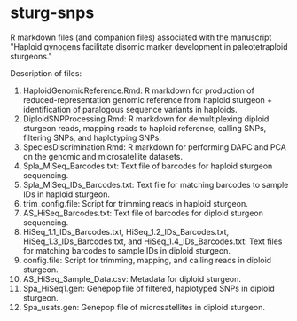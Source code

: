 # sturg-snps

R markdown files (and companion files) associated with the manuscript "Haploid gynogens facilitate disomic marker development in paleotetraploid sturgeons."

Description of files:
1. HaploidGenomicReference.Rmd: R markdown for production of reduced-representation genomic reference from haploid sturgeon + identification of paralogous sequence variants in haploids.
2. DiploidSNPProcessing.Rmd: R markdown for demultiplexing diploid sturgeon reads, mapping reads to haploid reference, calling SNPs, filtering SNPs, and haplotyping SNPs.
3. SpeciesDiscrimination.Rmd: R markdown for performing DAPC and PCA on the genomic and microsatellite datasets. 
4. Spla_MiSeq_Barcodes.txt: Text file of barcodes for haploid sturgeon sequencing.
5. Spla_MiSeq_IDs_Barcodes.txt: Text file for matching barcodes to sample IDs in haploid sturgeon. 
6. trim_config.file: Script for trimming reads in haploid sturgeon. 
7. AS_HiSeq_Barcodes.txt: Text file of barcodes for diploid sturgeon sequencing.
8. HiSeq_1.1_IDs_Barcodes.txt, HiSeq_1.2_IDs_Barcodes.txt, HiSeq_1.3_IDs_Barcodes.txt, and HiSeq_1.4_IDs_Barcodes.txt: Text files for matching barcodes to sample IDs in diploid sturgeon. 
9. config.file: Script for trimming, mapping, and calling reads in diploid sturgeon. 
10. AS_HiSeq_Sample_Data.csv: Metadata for diploid sturgeon.
11. Spa_HiSeq1.gen: Genepop file of filtered, haplotyped SNPs in diploid sturgeon. 
12. Spa_usats.gen: Genepop file of microsatellites in diploid sturgeon. 
